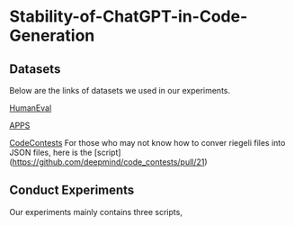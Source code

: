 # Stability-of-ChatGPT-in-Code-Generation

## Datasets
Below are the links of datasets we used in our experiments.

[HumanEval](https://github.com/openai/human-eval)

[APPS](https://github.com/hendrycks/apps)

[CodeContests](https://github.com/deepmind/code_contests) For those who may not know how to conver riegeli files into JSON files, here is the [script] (https://github.com/deepmind/code_contests/pull/21)

## Conduct Experiments
Our experiments mainly contains three scripts, 
